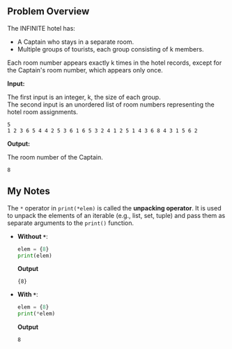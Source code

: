 ## Problem Overview
The INFINITE hotel has:

* A Captain who stays in a separate room.
* Multiple groups of tourists, each group consisting of k members.

Each room number appears exactly k times in the hotel records, except for the Captain's room number, which appears only once.

**Input:**

The first input is an integer, k, the size of each group.<br>
The second input is an unordered list of room numbers representing the hotel room assignments.

```
5
1 2 3 6 5 4 4 2 5 3 6 1 6 5 3 2 4 1 2 5 1 4 3 6 8 4 3 1 5 6 2
```

**Output:**

The room number of the Captain.

```
8
```

## My Notes
The `*` operator in `print(*elem)` is called the **unpacking operator**. It is used to unpack the elements of an iterable (e.g., list, set, tuple) and pass them as separate arguments to the `print()` function.

* **Without `*`**:

  ```python
  elem = {8}
  print(elem)
  ```
  **Output**
  ```
  {8}
  ```
* **With `*`**:
  ```python
  elem = {8}
  print(*elem)
  ```
  **Output**
  ```
  8
  ```
